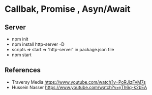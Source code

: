 # Callbak, Promise , Asyn/Await

 ## Server
 - npm init
 - npm install http-server -D
 - scripts => start => 'http-server' in  package.json file
 - npm start 
 
## References
- Traversy Media
  https://www.youtube.com/watch?v=PoRJizFvM7s
- Hussein Nasser
 https://www.youtube.com/watch?v=yTh6q-k2bEA
